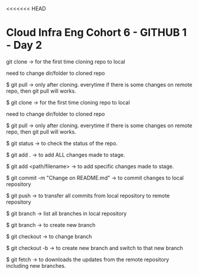 <<<<<<< HEAD
# Cloud Infra Eng Cohort 6 - GITHUB 1 - Day 2

git clone -> for the first time cloning repo to local

need to change dir/folder to cloned repo

$ git pull -> only after cloning. everytime if there is some changes on remote repo, then git pull will works.

$ git clone -> for the first time cloning repo to local

need to change dir/folder to cloned repo

$ git pull -> only after cloning. everytime if there is some changes on remote repo, then git pull will works.

$ git status -> to check the status of the repo.

$ git add . -> to add ALL changes made to stage.

$ git add <path/filename> -> to add specific changes made to stage.

$ git commit -m "Change on README.md" -> to commit changes to local repository

$ git push -> to transfer all commits from local repository to remote repository

$ git branch -> list all branches in local repository

$ git branch <branch-name> -> to create new branch

$ git checkout <branch-name> -> to change branch

$ git checkout -b <branch-name> -> to create new branch and switch to that new branch

$ git fetch -> to downloads the updates from the remote repository including new branches.